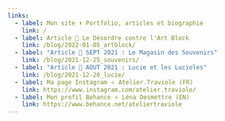 ```yaml
---
links:
  - label: Mon site ⬆️ Portfolio, articles et biographie
    link: /
  - label: Article 🔸 Le Désordre contre l'Art Block
    link: /blog/2022-01-05_artblock/
  - label: "Article 🔸 SEPT 2021 : Le Magasin des Souvenirs"
    link: /blog/2021-12-25_souvenirs/
  - label: "Article 🔸 AOUT 2021 : Lucie et les Lucioles"
    link: /blog/2021-12-20_lucie/
  - label: Ma page Instagram ⭐ Atelier.Traviole (FR)
    link: https://www.instagram.com/atelier.traviole/
  - label: Mon profil Behance ⭐ Léna Desmettre (EN)
    link: https://www.behance.net/ateliertraviole
---
```

